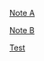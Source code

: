 [Note A](Folder%20A\Note%20A.md)

[Note B](Folder%20A\Folder%20B\Note%20B.md)

[Test](https://github.com/JacksonBowe/obsidian-zola/blob/main/utils.py)
